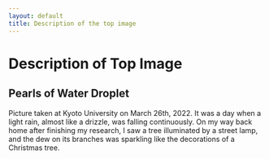```yaml
---
layout: default
title: Description of the top image
---
```


# Description of Top Image

## Pearls of Water Droplet

Picture taken at Kyoto University on March 26th, 2022.
It was a day when a light rain, almost like a drizzle, was falling continuously.
On my way back home after finishing my research, I saw a tree illuminated by a street lamp, and the dew on its branches was sparkling like the decorations of a Christmas tree.
